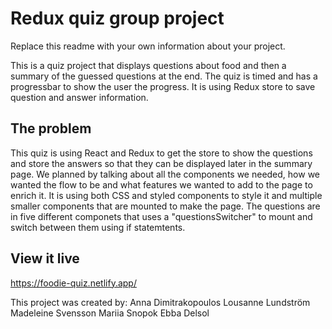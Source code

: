 # Redux quiz group project

Replace this readme with your own information about your project.

This is a quiz project that displays questions about food and then a summary of the guessed questions at the end. The quiz is timed and has a progressbar to show the user the progress. It is using Redux store to save question and answer information.

## The problem

This quiz is using React and Redux to get the store to show the questions and store the answers so that they can be displayed later in the summary page. We planned by talking about all the components we needed, how we wanted the flow to be and what features we wanted to add to the page to enrich it. It is using both CSS and styled components to style it and multiple smaller components that are mounted to make the page. The questions are in five different componets that uses a "questionsSwitcher" to mount and switch between them using if statemtents.

## View it live

https://foodie-quiz.netlify.app/

This project was created by:
Anna Dimitrakopoulos
Lousanne Lundström
Madeleine Svensson
Mariia Snopok
Ebba Delsol

